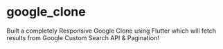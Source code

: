 # google_clone
Built a completely Responsive Google Clone using Flutter which will fetch results from Google Custom Search API & Pagination!
